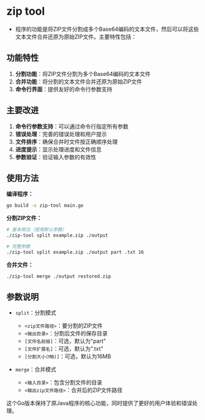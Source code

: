 # zip tool
* 程序的功能是将ZIP文件分割成多个Base64编码的文本文件，然后可以将这些文本文件合并还原为原始ZIP文件。主要特性包括：

## 功能特性

1. **分割功能**：将ZIP文件分割为多个Base64编码的文本文件
2. **合并功能**：将分割的文本文件合并还原为原始ZIP文件
3. **命令行界面**：提供友好的命令行参数支持

## 主要改进

1. **命令行参数支持**：可以通过命令行指定所有参数
2. **错误处理**：完善的错误处理和用户提示
3. **文件排序**：确保合并时文件按正确顺序处理
4. **进度提示**：显示处理进度和文件信息
5. **参数验证**：验证输入参数的有效性

## 使用方法

**编译程序：**
```bash
go build -o zip-tool main.go
```

**分割ZIP文件：**
```bash
# 基本用法（使用默认参数）
./zip-tool split example.zip ./output

# 完整参数
./zip-tool split example.zip ./output part .txt 16
```

**合并文件：**
```bash
./zip-tool merge ./output restored.zip
```

## 参数说明

- `split`：分割模式
  - `<zip文件路径>`：要分割的ZIP文件
  - `<输出目录>`：分割后文件的保存目录
  - `[文件名前缀]`：可选，默认为"part"
  - `[文件扩展名]`：可选，默认为".txt"
  - `[分割大小(MB)]`：可选，默认为16MB

- `merge`：合并模式
  - `<输入目录>`：包含分割文件的目录
  - `<输出zip文件路径>`：合并后的ZIP文件路径

这个Go版本保持了原Java程序的核心功能，同时提供了更好的用户体验和错误处理。

